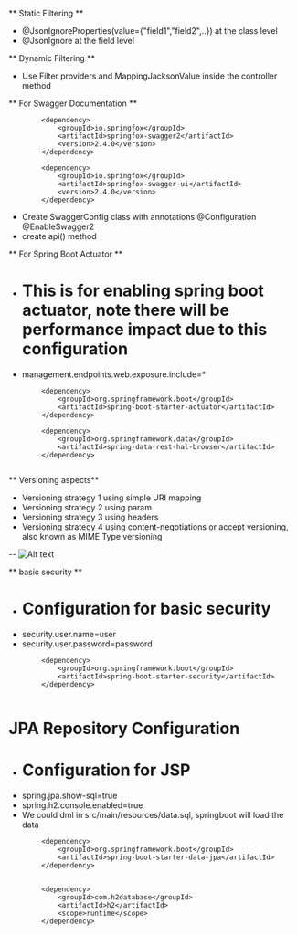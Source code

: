 ** Static Filtering **
* @JsonIgnoreProperties(value={"field1","field2",..}) at the class level
* @JsonIgnore at the field level

** Dynamic Filtering **
* Use Filter providers and MappingJacksonValue inside the controller method

** For Swagger Documentation **

``` 	
		<dependency>
			<groupId>io.springfox</groupId>
			<artifactId>springfox-swagger2</artifactId>
			<version>2.4.0</version>
		</dependency>
		
		<dependency>
			<groupId>io.springfox</groupId>
			<artifactId>springfox-swagger-ui</artifactId>
			<version>2.4.0</version>
		</dependency>
```
* Create SwaggerConfig class with annotations @Configuration @EnableSwagger2
* create api() method 



** For Spring Boot Actuator **

* # This is for enabling spring boot actuator, note there will be performance impact due to this configuration
*  management.endpoints.web.exposure.include=*

```	
		<dependency>
			<groupId>org.springframework.boot</groupId>
			<artifactId>spring-boot-starter-actuator</artifactId>
		</dependency>
		
		<dependency>
			<groupId>org.springframework.data</groupId>
			<artifactId>spring-data-rest-hal-browser</artifactId>
		</dependency>
		 
```

** Versioning aspects**

* Versioning strategy 1 using simple URI mapping
* Versioning strategy 2 using param
* Versioning strategy 3 using headers
* Versioning strategy 4 using content-negotiations or accept versioning, also known as MIME Type versioning

--  ![Alt text](Microservice-Versioning-notes1.JPG)
 
**  basic security **



* # Configuration for basic security
* security.user.name=user
* security.user.password=password

```
		<dependency>
			<groupId>org.springframework.boot</groupId>
			<artifactId>spring-boot-starter-security</artifactId>
		</dependency>


```


# JPA Repository Configuration

* # Configuration for JSP
* spring.jpa.show-sql=true
* spring.h2.console.enabled=true
* We could dml in src/main/resources/data.sql, springboot will load the data


```
		<dependency>
			<groupId>org.springframework.boot</groupId>
			<artifactId>spring-boot-starter-data-jpa</artifactId>
		</dependency>

		 
		<dependency>
			<groupId>com.h2database</groupId>
			<artifactId>h2</artifactId>
			<scope>runtime</scope>
		</dependency>


```
